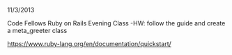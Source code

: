 11/3/2013

Code Fellows Ruby on Rails Evening Class
-HW: follow the guide and create a meta_greeter class

https://www.ruby-lang.org/en/documentation/quickstart/